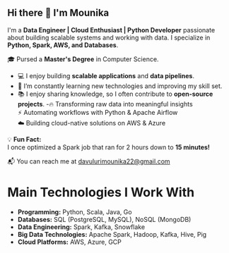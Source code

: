 ## Hi there 👋 I'm Mounika  

I'm a **Data Engineer | Cloud Enthusiast | Python Developer** passionate about building scalable systems and working with data. I specialize in **Python, Spark, AWS, and Databases**.  

🎓 Pursed a **Master's Degree** in Computer Science.
- 💻 I enjoy building **scalable applications** and **data pipelines**.
- 🌱 I’m constantly learning new technologies and improving my skill set.
- 📚 I enjoy sharing knowledge, so I often contribute to **open-source projects**.
-🔥 Transforming raw data into meaningful insights  
⚡ Automating workflows with Python & Apache Airflow  
☁️ Building cloud-native solutions on AWS & Azure 

💡 **Fun Fact:**  
I once optimized a Spark job that ran for 2 hours down to **15 minutes!**  

 📬 You can reach me at davulurimounika22@gmail.com

# Main Technologies I Work With
- **Programming:** Python, Scala, Java, Go
- **Databases:** SQL (PostgreSQL, MySQL), NoSQL (MongoDB)
- **Data Engineering:**  Spark, Kafka, Snowflake
- **Big Data Technologies:** Apache Spark, Hadoop, Kafka, Hive, Pig
- **Cloud Platforms:** AWS, Azure, GCP
